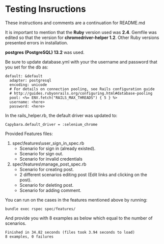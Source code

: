 # Testing Insructions 

These instructions and comments are a continuation for README.md

It is important to mention that the **Ruby** version used was **2.4**. Gemfile was edited so that the version for **chromedriver-helper 1.2**. Other Ruby versions presented errors in installation.

**postgres (PostgreSQL) 13.2** was used.

Be sure to update database.yml with your the username and password that you set for the db as:
```
default: &default
  adapter: postgresql
  encoding: unicode
  # For details on connection pooling, see Rails configuration guide
  # http://guides.rubyonrails.org/configuring.html#database-pooling
  pool: <%= ENV.fetch("RAILS_MAX_THREADS") { 5 } %>
  username: <here> 
  password: <here>
```

In the rails_helper.rb, the default driver was updated to:
```
Capybara.default_driver = :selenium_chrome
```
Provided Features files:
1. spec\features\user_sign_in_spec.rb
    * Scenario for sign in (already existed).
    * Scenario for sign out.
    * Scenario for invalid credentials
2. spec\features\manage_post_spec.rb
    * Scenario for creating post.
    * 2 different scenarios editing post (Edit links and clicking on the post).
    * Scenario for deleting post.
    * Scenario for adding comment.

You can run on the cases in the features mentioned above by running:
```
bundle exec rspec spec/features/
```
And provide you with 8 examples as below which equal to the number of scenarios.
```
Finished in 34.82 seconds (files took 3.94 seconds to load)
8 examples, 0 failures
```
